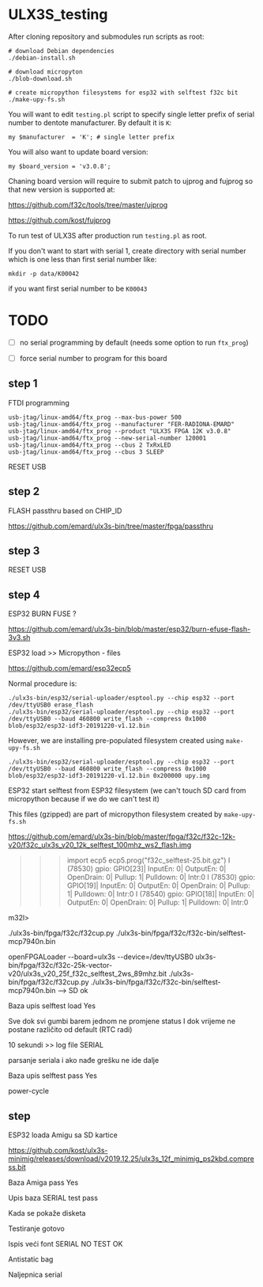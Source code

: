 # ULX3S_testing

After cloning repository and submodules run scripts as root:

    # download Debian dependencies
    ./debian-install.sh

    # download micropyton
    ./blob-download.sh

    # create micropython filesystems for esp32 with selftest f32c bit
    ./make-upy-fs.sh

You will want to edit `testing.pl` script to specify single letter prefix
of serial number to dentote manufacturer. By default it is `K`:

    my $manufacturer  = 'K'; # single letter prefix

You will also want to update board version:

    my $board_version = 'v3.0.8';    

Chaning board version will require to submit patch to ujprog and fujprog
so that new version is supported at:

https://github.com/f32c/tools/tree/master/ujprog

https://github.com/kost/fujprog


To run test of ULX3S after production run `testing.pl` as root.

If you don't want to start with serial 1, create directory with serial number
which is one less than first serial number like:

    mkdir -p data/K00042

if you want first serial number to be `K00043`

# TODO

- [ ] no serial programming by default (needs some option to run `ftx_prog`)
- [ ] force serial number to program for this board


## step 1

FTDI programming

    usb-jtag/linux-amd64/ftx_prog --max-bus-power 500
    usb-jtag/linux-amd64/ftx_prog --manufacturer "FER-RADIONA-EMARD"
    usb-jtag/linux-amd64/ftx_prog --product "ULX3S FPGA 12K v3.0.8"
    usb-jtag/linux-amd64/ftx_prog --new-serial-number 120001
    usb-jtag/linux-amd64/ftx_prog --cbus 2 TxRxLED
    usb-jtag/linux-amd64/ftx_prog --cbus 3 SLEEP
    

RESET USB



## step 2

FLASH passthru based on CHIP_ID

https://github.com/emard/ulx3s-bin/tree/master/fpga/passthru



## step 3

RESET USB



## step 4

ESP32 BURN FUSE ?

https://github.com/emard/ulx3s-bin/blob/master/esp32/burn-efuse-flash-3v3.sh



ESP32 load >> Micropython - files

https://github.com/emard/esp32ecp5

Normal procedure is:

    ./ulx3s-bin/esp32/serial-uploader/esptool.py --chip esp32 --port /dev/ttyUSB0 erase_flash
    ./ulx3s-bin/esp32/serial-uploader/esptool.py --chip esp32 --port /dev/ttyUSB0 --baud 460800 write_flash --compress 0x1000 blob/esp32/esp32-idf3-20191220-v1.12.bin

However, we are installing pre-populated filesystem created using `make-upy-fs.sh`

    ./ulx3s-bin/esp32/serial-uploader/esptool.py --chip esp32 --port /dev/ttyUSB0 --baud 460800 write_flash --compress 0x1000 blob/esp32/esp32-idf3-20191220-v1.12.bin 0x200000 upy.img


    
ESP32 start selftest from ESP32 filesystem (we can't touch SD card from micropython because
if we do we can't test it)

This files (gzipped) are part of micropython filesystem created by `make-upy-fs.sh`

https://github.com/emard/ulx3s-bin/blob/master/fpga/f32c/f32c-12k-v20/f32c_ulx3s_v20_12k_selftest_100mhz_ws2_flash.img

>>> import ecp5
>>> ecp5.prog("f32c_selftest-25.bit.gz")
I (78530) gpio: GPIO[23]| InputEn: 0| OutputEn: 0| OpenDrain: 0| Pullup: 1| Pulldown: 0| Intr:0
I (78530) gpio: GPIO[19]| InputEn: 0| OutputEn: 0| OpenDrain: 0| Pullup: 1| Pulldown: 0| Intr:0
I (78540) gpio: GPIO[18]| InputEn: 0| OutputEn: 0| OpenDrain: 0| Pullup: 1| Pulldown: 0| Intr:0

m32l>


./ulx3s-bin/fpga/f32c/f32cup.py ./ulx3s-bin/fpga/f32c/f32c-bin/selftest-mcp7940n.bin



openFPGALoader --board=ulx3s --device=/dev/ttyUSB0 ulx3s-bin/fpga/f32c/f32c-25k-vector-v20/ulx3s_v20_25f_f32c_selftest_2ws_89mhz.bit
./ulx3s-bin/fpga/f32c/f32cup.py ./ulx3s-bin/fpga/f32c/f32c-bin/selftest-mcp7940n.bin
--> SD ok


Baza upis selftest load Yes

Sve dok svi gumbi barem jednom ne promjene status
I dok vrijeme ne postane različito od default (RTC radi)

10 sekundi >> log file SERIAL

parsanje seriala i ako nađe grešku ne ide dalje

Baza upis selftest pass Yes

power-cycle

## step



ESP32 loada Amigu sa SD kartice

https://github.com/kost/ulx3s-minimig/releases/download/v2019.12.25/ulx3s_12f_minimig_ps2kbd.compress.bit

Baza Amiga pass Yes

Upis baza SERIAL test pass

Kada se pokaže disketa

Testiranje gotovo

Ispis veći font SERIAL NO TEST OK

Antistatic bag

Naljepnica serial
